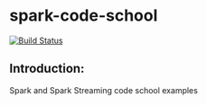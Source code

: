 spark-code-school
=================

[![Build Status](https://travis-ci.org/zwiehoo/spark-code-school.svg?branch=master)](https://travis-ci.org/zwiehoo/spark-code-school.svg)


Introduction:
-------------

Spark and Spark Streaming code school examples

